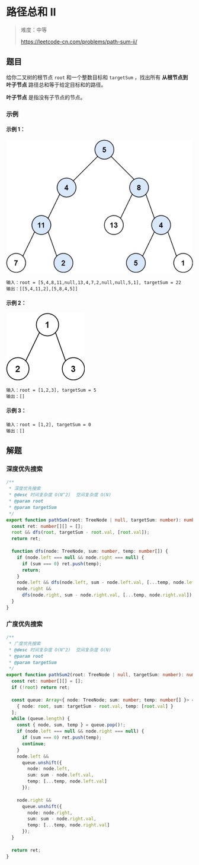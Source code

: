 # 路径总和 II

> 难度：中等
>
> https://leetcode-cn.com/problems/path-sum-ii/

## 题目

给你二叉树的根节点 `root` 和一个整数目标和 `targetSum` ，找出所有 **从根节点到叶子节点** 路径总和等于给定目标和的路径。

**叶子节点** 是指没有子节点的节点。

### 示例

#### 示例 1：

![path-sum-ii-1.jpg](../../assets/images/problemset/path-sum-ii-1.jpg)

```
输入：root = [5,4,8,11,null,13,4,7,2,null,null,5,1], targetSum = 22
输出：[[5,4,11,2],[5,8,4,5]]
```

#### 示例 2：

![path-sum-ii-2.jpg](../../assets/images/problemset/path-sum-ii-2.jpg)

```
输入：root = [1,2,3], targetSum = 5
输出：[]
```

#### 示例 3：

```
输入：root = [1,2], targetSum = 0
输出：[]
```

## 解题

### 深度优先搜索

```typescript
/**
 * 深度优先搜索
 * @desc 时间复杂度 O(N^2)  空间复杂度 O(N)
 * @param root
 * @param targetSum
 */
export function pathSum(root: TreeNode | null, targetSum: number): number[][] {
  const ret: number[][] = [];
  root && dfs(root, targetSum - root.val, [root.val]);
  return ret;

  function dfs(node: TreeNode, sum: number, temp: number[]) {
    if (node.left === null && node.right === null) {
      if (sum === 0) ret.push(temp);
      return;
    }
    node.left && dfs(node.left, sum - node.left.val, [...temp, node.left.val]);
    node.right &&
      dfs(node.right, sum - node.right.val, [...temp, node.right.val]);
  }
}
```

### 广度优先搜索

```typescript
/**
 * 广度优先搜索
 * @desc 时间复杂度 O(N^2)  空间复杂度 O(N)
 * @param root
 * @param targetSum
 */
export function pathSum2(root: TreeNode | null, targetSum: number): number[][] {
  const ret: number[][] = [];
  if (!root) return ret;

  const queue: Array<{ node: TreeNode; sum: number; temp: number[] }> = [
    { node: root, sum: targetSum - root.val, temp: [root.val] }
  ];
  while (queue.length) {
    const { node, sum, temp } = queue.pop()!;
    if (node.left === null && node.right === null) {
      if (sum === 0) ret.push(temp);
      continue;
    }
    node.left &&
      queue.unshift({
        node: node.left,
        sum: sum - node.left.val,
        temp: [...temp, node.left.val]
      });

    node.right &&
      queue.unshift({
        node: node.right,
        sum: sum - node.right.val,
        temp: [...temp, node.right.val]
      });
  }

  return ret;
}
```